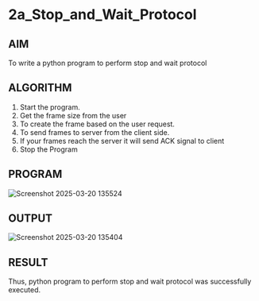 # 2a_Stop_and_Wait_Protocol
## AIM 
To write a python program to perform stop and wait protocol
## ALGORITHM
1. Start the program.
2. Get the frame size from the user
3. To create the frame based on the user request.
4. To send frames to server from the client side.
5. If your frames reach the server it will send ACK signal to client
6. Stop the Program
## PROGRAM
![Screenshot 2025-03-20 135524](https://github.com/user-attachments/assets/7442ab86-1566-4988-ab92-64583f9cfb8c)

## OUTPUT
![Screenshot 2025-03-20 135404](https://github.com/user-attachments/assets/7294b8aa-d10f-4454-bd73-2eb3024c38db)

## RESULT
Thus, python program to perform stop and wait protocol was successfully executed.
